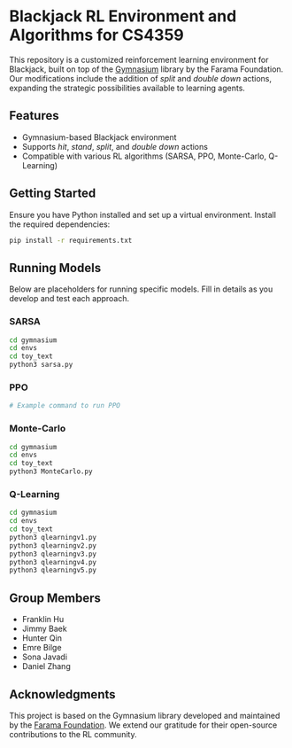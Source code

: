 # Blackjack RL Environment and Algorithms for CS4359

This repository is a customized reinforcement learning environment for Blackjack, built on top of the [Gymnasium](https://github.com/Farama-Foundation/Gymnasium) library by the Farama Foundation. Our modifications include the addition of *split* and *double down* actions, expanding the strategic possibilities available to learning agents.

## Features
- Gymnasium-based Blackjack environment
- Supports *hit*, *stand*, *split*, and *double down* actions
- Compatible with various RL algorithms (SARSA, PPO, Monte-Carlo, Q-Learning)

## Getting Started
Ensure you have Python installed and set up a virtual environment. Install the required dependencies:
```bash
pip install -r requirements.txt
```

## Running Models
Below are placeholders for running specific models. Fill in details as you develop and test each approach.

### SARSA
```bash
cd gymnasium
cd envs
cd toy_text
python3 sarsa.py
```

### PPO
```bash
# Example command to run PPO
```

### Monte-Carlo
```bash
cd gymnasium
cd envs
cd toy_text
python3 MonteCarlo.py
```

### Q-Learning
```bash
cd gymnasium
cd envs
cd toy_text
python3 qlearningv1.py
python3 qlearningv2.py
python3 qlearningv3.py
python3 qlearningv4.py
python3 qlearningv5.py

```

## Group Members
- Franklin Hu
- Jimmy Baek
- Hunter Qin
- Emre Bilge
- Sona Javadi
- Daniel Zhang

## Acknowledgments
This project is based on the Gymnasium library developed and maintained by the [Farama Foundation](https://github.com/Farama-Foundation). We extend our gratitude for their open-source contributions to the RL community.

